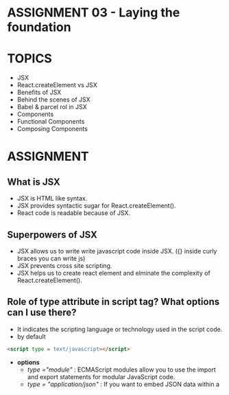 # ASSIGNMENT 03 - Laying the foundation

# TOPICS

- JSX
- React.createElement vs JSX
- Benefits of JSX
- Behind the scenes of JSX
- Babel & parcel rol in JSX
- Components
- Functional Components
- Composing Components

# ASSIGNMENT

## What is JSX

- JSX is HTML like syntax.
- JSX provides syntactic sugar for React.createElement().
- React code is readable because of JSX.

## Superpowers of JSX

- JSX allows us to write write javascript code inside JSX. ({} inside curly braces you can write js)
- JSX prevents cross site scripting.
- JSX helps us to create react element and elminate the complexity of React.createElement().

## Role of type attribute in script tag? What options can I use there?

- It indicates the scripting language or technology used in the script code.
- by default

```HTML
<script type = text/javascript></script>
```

- **options**
  - _type ="module"_ : ECMAScript modules allow you to use the import and export statements for modular JavaScript code.
  - _type = "application/json"_ : If you want to embed JSON data within a <script> tag.
  - _type = "application/xml"_ : If you want to embed XML data within a
  - _and many more ..._

## TitleComponent vs <TitleComponent /> vs <TitleComponent></TitleComponent>

````JSX
{TitleComponent} vs {<TitleComponent/>} vs {<TitleComponent></TitleComponent>}
in jsx ```

```JSX
{<TitleComponent />} and {<TitleComponent></TitleComponent>}
and {TitleComponent()} = both are same they are used to render a component.
````

```JSX
{TitleComponet} = This syntax is used to reference the component without rendering it. This is used when you want pass component as a prop.
const Button = ({ icon: IconComponent }) => (
  <button>
    <IconComponent />
    Click me
  </button>
);

export const TitleComponent = () => {
  return <div>TitleComponent</div>;
};

const Apple = () => {
  return <Button icon={TitleComponent} />;
};

const root = ReactDOM.createRoot(document.getElementById('root'));
root.render(<Apple />);
```

## can we have multiple root elements.

- no.
- because React uses a virtual DOM diffing algorithm to efficiently update the actual DOM based on changes in the virtual DOM.
- In order to perform this diffing algorithm effectively, React needs a single root element to compare and update.

## can we have multiple root.render()

- no.
- Because ReactDOM.render() is responsible for rendering a single component tree into a specified root DOM node.
- When we call ReactDOM.render() it replces the content of the specified root DOM node with the rendered component.
- If we call ReactDOM.render() multiple times, it will replace the previously rendered content, resulting in only the last rendered component being visible.

## Component Composition

we can put one component inside another component that is component composition.

```JSX
const Navlist = () => (
  <div>
    <h2>this is navlist</h2>
  </div>
);

const Navbar = () => (
  <div id='container'>
    <h1>this is navbar</h1>
    <Navlist />
  </div>
);
```

# CODING ASSIGNMENT

## Create a Nested header Element using React.createElement(h1,h2,h3 inside a div with class "title")

- Create the same element using JSX
- Create a functional component of the same with JSX
- Pass attributes into the tag in JSX
- Composition of Component (Add a component inside another)

## Create a Header Component from scratch using Functional componets with JSX

- Add a logo on left
- Add a search bar in middle
- Add user icon on right
- Add CSS to make it look nice

### Header.js

```JSX
import { AiOutlineMenu } from 'react-icons/Ai';
import { FaReact } from 'react-icons/Fa';
import './Header.css';
const Header = () => {
  return (
    <div className='container'>
      <div className='logo'>
        <FaReact size={'3rem'} />
      </div>
      <div>
        <input type='text' placeholder='seach here' className='search' />
      </div>
      <div className='icon'>
        <AiOutlineMenu size={'3rem'} />
      </div>
    </div>
  );
};
export default Header;
```

### header.css

```CSS
* {
  margin: 0;
  padding: 0;
}
.container {
  display: flex;
  justify-content: space-between;
  background-color: lightskyblue;
  padding: 10px;
}

.search {
  padding: 10px;
  border-radius: 10px;
}
```

### App.js

```JSX
import React from 'react';
import ReactDOM from 'react-dom/client';
import Header from './Header';

const root = ReactDOM.createRoot(document.getElementById('root'));
root.render(<Header />);
```

### index.html

```HTML
<!DOCTYPE html>
<html lang="en">
  <head>
    <title>ep 03-Laying the foundation</title>
    <link rel="stylesheet" href="./index.css" />
  </head>
  <body>
    <div id="root">
      <h1>Not rendered</h1>
    </div>

    <script
      crossorigin
      src="https://unpkg.com/react@18/umd/react.development.js"></script>
    <script
      crossorigin
      src="https://unpkg.com/react-dom@18/umd/react-dom.development.js"></script>

    <script type="module" src="./App.js"></script>
  </body>
</html>
```

```

```
